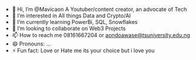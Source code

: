 - 👋 Hi, I’m @Mavicaon A Youtuber/content creator, an advocate of Tech
- 👀 I’m interested in All  things Data and Crypto/AI
- 🌱 I’m currently learning PowerBi, SQL, Snowflakes
- 💞️ I’m looking to collaborate on Web3 Projects
- 📫 How to reach me 08161667204 or aondoawase@tsuniversity.edu.ng
- 😄 Pronouns: ...
- ⚡ Fun fact: Love or Hate me its your choice but i love you 

<!---
Mavicaon/Mavicaon is a ✨ special ✨ repository because its `README.md` (this file) appears on your GitHub profile.
You can click the Preview link to take a look at your changes.
--->
